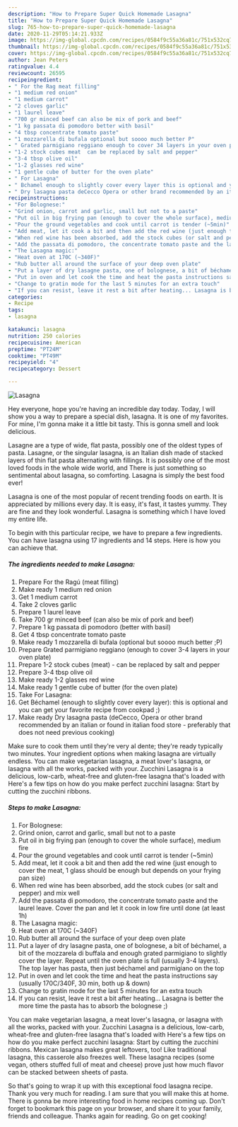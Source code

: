 ```yaml
---
description: "How to Prepare Super Quick Homemade Lasagna"
title: "How to Prepare Super Quick Homemade Lasagna"
slug: 765-how-to-prepare-super-quick-homemade-lasagna
date: 2020-11-29T05:14:21.933Z
image: https://img-global.cpcdn.com/recipes/0584f9c55a36a81c/751x532cq70/lasagna-recipe-main-photo.jpg
thumbnail: https://img-global.cpcdn.com/recipes/0584f9c55a36a81c/751x532cq70/lasagna-recipe-main-photo.jpg
cover: https://img-global.cpcdn.com/recipes/0584f9c55a36a81c/751x532cq70/lasagna-recipe-main-photo.jpg
author: Jean Peters
ratingvalue: 4.4
reviewcount: 26595
recipeingredient:
- " For the Rag meat filling"
- "1 medium red onion"
- "1 medium carrot"
- "2 cloves garlic"
- "1 laurel leave"
- "700 gr minced beef can also be mix of pork and beef"
- "1 kg passata di pomodoro better with basil"
- "4 tbsp concentrate tomato paste"
- "1 mozzarella di bufala optional but soooo much better P"
- " Grated parmigiano reggiano enough to cover 34 layers in your oven plate"
- "1-2 stock cubes meat  can be replaced by salt and pepper"
- "3-4 tbsp olive oil"
- "1-2 glasses red wine"
- "1 gentle cube of butter for the oven plate"
- " For Lasagna"
- " Bchamel enough to slightly cover every layer this is optional and you can get your favorite recipe from cookpad "
- " Dry lasagna pasta deCecco Opera or other brand recommended by an italian or found in italian food store  preferably that does not need previous cooking"
recipeinstructions:
- "For Bolognese:"
- "Grind onion, carrot and garlic, small but not to a paste"
- "Put oil in big frying pan (enough to cover the whole surface), medium fire"
- "Pour the ground vegetables and cook until carrot is tender (~5min)"
- "Add meat, let it cook a bit and then add the red wine (just enough to cover the meat, 1 glass should be enough but depends on your frying pan size)"
- "When red wine has been absorbed, add the stock cubes (or salt and pepper) and mix well"
- "Add the passata di pomodoro, the concentrate tomato paste and the laurel leave. Cover the pan and let it cook in low fire until done (at least 1h)"
- "The Lasagna magic:"
- "Heat oven at 170C (~340F)"
- "Rub butter all around the surface of your deep oven plate"
- "Put a layer of dry lasagne pasta, one of bolognese, a bit of béchamel, a bit of the mozzarela di buffala and enough grated parmigiano to slightly cover the layer. Repeat until the oven plate is full (usually 3-4 layers). The top layer has pasta, then just béchamel and parmigiano on the top"
- "Put in oven and let cook the time and heat the pasta instructions say (usually 170C/340F, 30 min, both up &amp; down)"
- "Change to gratin mode for the last 5 minutes for an extra touch"
- "If you can resist, leave it rest a bit after heating... Lasagna is better the more time the pasta has to absorb the bolognese ;)"
categories:
- Recipe
tags:
- lasagna

katakunci: lasagna 
nutrition: 250 calories
recipecuisine: American
preptime: "PT24M"
cooktime: "PT49M"
recipeyield: "4"
recipecategory: Dessert

---
```



![Lasagna](https://img-global.cpcdn.com/recipes/0584f9c55a36a81c/751x532cq70/lasagna-recipe-main-photo.jpg)

Hey everyone, hope you're having an incredible day today. Today, I will show you a way to prepare a special dish, lasagna. It is one of my favorites. For mine, I'm gonna make it a little bit tasty. This is gonna smell and look delicious.

Lasagne are a type of wide, flat pasta, possibly one of the oldest types of pasta. Lasagne, or the singular lasagna, is an Italian dish made of stacked layers of thin flat pasta alternating with fillings. It is possibly one of the most loved foods in the whole wide world, and There is just something so sentimental about lasagna, so comforting. Lasagna is simply the best food ever!

Lasagna is one of the most popular of recent trending foods on earth. It is appreciated by millions every day. It is easy, it's fast, it tastes yummy. They are fine and they look wonderful. Lasagna is something which I have loved my entire life.


To begin with this particular recipe, we have to prepare a few ingredients. You can have lasagna using 17 ingredients and 14 steps. Here is how you can achieve that.

<!--inarticleads1-->

##### The ingredients needed to make Lasagna:

1. Prepare  For the Ragú (meat filling)
1. Make ready 1 medium red onion
1. Get 1 medium carrot
1. Take 2 cloves garlic
1. Prepare 1 laurel leave
1. Take 700 gr minced beef (can also be mix of pork and beef)
1. Prepare 1 kg passata di pomodoro (better with basil)
1. Get 4 tbsp concentrate tomato paste
1. Make ready 1 mozzarella di bufala (optional but soooo much better ;P)
1. Prepare  Grated parmigiano reggiano (enough to cover 3-4 layers in your oven plate)
1. Prepare 1-2 stock cubes (meat) - can be replaced by salt and pepper
1. Prepare 3-4 tbsp olive oil
1. Make ready 1-2 glasses red wine
1. Make ready 1 gentle cube of butter (for the oven plate)
1. Take  For Lasagna:
1. Get  Béchamel (enough to slightly cover every layer): this is optional and you can get your favorite recipe from cookpad ;)
1. Make ready  Dry lasagna pasta (deCecco, Opera or other brand recommended by an italian or found in italian food store - preferably that does not need previous cooking)


Make sure to cook them until they&#39;re very al dente; they&#39;re ready typically two minutes. Your ingredient options when making lasagna are virtually endless. You can make vegetarian lasagna, a meat lover&#39;s lasagna, or lasagna with all the works, packed with your. Zucchini Lasagna is a delicious, low-carb, wheat-free and gluten-free lasagna that&#39;s loaded with Here&#39;s a few tips on how do you make perfect zucchini lasagna: Start by cutting the zucchini ribbons. 

<!--inarticleads2-->

##### Steps to make Lasagna:

1. For Bolognese:
1. Grind onion, carrot and garlic, small but not to a paste
1. Put oil in big frying pan (enough to cover the whole surface), medium fire
1. Pour the ground vegetables and cook until carrot is tender (~5min)
1. Add meat, let it cook a bit and then add the red wine (just enough to cover the meat, 1 glass should be enough but depends on your frying pan size)
1. When red wine has been absorbed, add the stock cubes (or salt and pepper) and mix well
1. Add the passata di pomodoro, the concentrate tomato paste and the laurel leave. Cover the pan and let it cook in low fire until done (at least 1h)
1. The Lasagna magic:
1. Heat oven at 170C (~340F)
1. Rub butter all around the surface of your deep oven plate
1. Put a layer of dry lasagne pasta, one of bolognese, a bit of béchamel, a bit of the mozzarela di buffala and enough grated parmigiano to slightly cover the layer. Repeat until the oven plate is full (usually 3-4 layers). The top layer has pasta, then just béchamel and parmigiano on the top
1. Put in oven and let cook the time and heat the pasta instructions say (usually 170C/340F, 30 min, both up &amp; down)
1. Change to gratin mode for the last 5 minutes for an extra touch
1. If you can resist, leave it rest a bit after heating... Lasagna is better the more time the pasta has to absorb the bolognese ;)


You can make vegetarian lasagna, a meat lover&#39;s lasagna, or lasagna with all the works, packed with your. Zucchini Lasagna is a delicious, low-carb, wheat-free and gluten-free lasagna that&#39;s loaded with Here&#39;s a few tips on how do you make perfect zucchini lasagna: Start by cutting the zucchini ribbons. Mexican lasagna makes great leftovers, too! Like traditional lasagna, this casserole also freezes well. These lasagna recipes (some vegan, others stuffed full of meat and cheese) prove just how much flavor can be stacked between sheets of pasta. 

So that's going to wrap it up with this exceptional food lasagna recipe. Thank you very much for reading. I am sure that you will make this at home. There is gonna be more interesting food in home recipes coming up. Don't forget to bookmark this page on your browser, and share it to your family, friends and colleague. Thanks again for reading. Go on get cooking!
